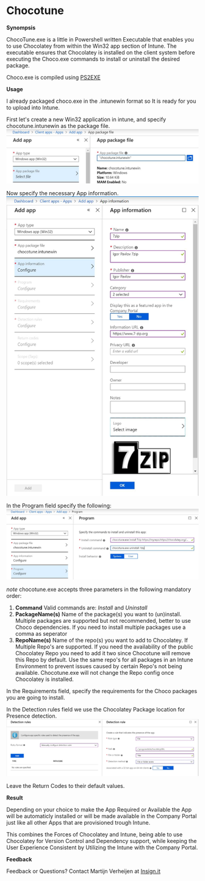 # Chocotune

**Synompsis**

ChocoTune.exe is a little in Powershell written Executable that enables you to use Chocolatey from within the Win32 app section of Intune.
The executable ensures that Chocolatey is installed on the client system before executing the Choco.exe commands to install or uninstall the desired package.

Choco.exe is compiled using [PS2EXE](https://gallery.technet.microsoft.com/scriptcenter/PS2EXE-Convert-PowerShell-9e4e07f1)

**Usage**

I already packaged choco.exe in the .intunewin format so It is ready for you to upload into Intune.

First let's create a new Win32 application in intune, and specify chocotune.intunewin as the package file.
![AddApp](https://github.com/insignit/ChocoTune/blob/master/Documentation/addapp.JPG)

Now specify the necessary App information.
![AppInfo](https://github.com/insignit/ChocoTune/blob/master/Documentation/appinfo.JPG)

In the Program field specify the following:
![AppProgram](https://github.com/insignit/ChocoTune/blob/master/Documentation/appprogram.JPG)

_note_
chocotune.exe accepts three parameters in the following mandatory order:
1. **Command**              Valid commands are: _Install_ and _Uninstall_
2. **PackageName(s)**       Name of the package(s) you want to (un)install. Multiple packages are supported but not recommended, better to use Choco dependencies. If you need to install multiple packages use a comma as seperator
3. **RepoName(s)**          Name of the repo(s) you want to add to Chocolatey. If Multiple Repo's are supported. If you need the availability of the public Chocolatey Repo you need to add it two since Chocotune will remove this Repo by default.
Use the same repo's for all packages in an Intune Environment to prevent issues caused by certain Repo's not being available.
Chocotune.exe will not change the Repo config once Chocolatey is installed.

In the Requirements field, specify the requirements for the Choco packages you are going to install.

In the Detection rules field we use the Chocolatey Package location for Presence detection.
![DetectionRules](https://github.com/insignit/ChocoTune/blob/master/Documentation/detectionrules.JPG)

Leave the Return Codes to their default values.


**Result**

Depending on your choice to make the App Required or Available the App will be automaticly installed or will be made available in the Company Portal just like all other Apps that are provisioned trough Intune.

This combines the Forces of Chocolatey and Intune, being able to use Chocolatey for Version Control and Dependency support, while keeping the User Experience Consistent by Utilizing the Intune with the Company Portal.

**Feedback**

Feedback or Questions?
Contact Martijn Verheijen at [Insign.it](www.insign.it)









